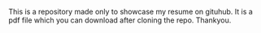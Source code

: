 This is a repository made only to showcase my resume on gituhub.
It is a pdf file which you can download after cloning the repo.
Thankyou.
